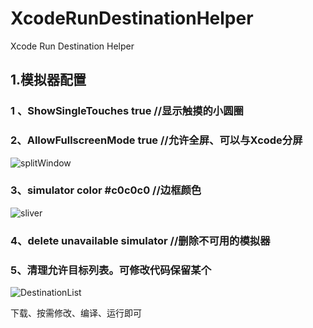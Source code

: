 # XcodeRunDestinationHelper
Xcode Run Destination Helper

## 1.模拟器配置

### 1 、ShowSingleTouches true //显示触摸的小圆圈
### 2、AllowFullscreenMode true //允许全屏、可以与Xcode分屏
![splitWindow](https://raw.githubusercontent.com/dacaiguoguogmail/XcodeRunDestinationHelper/master/splitWindow.png)  

### 3、simulator color #c0c0c0 //边框颜色
![sliver](https://raw.githubusercontent.com/dacaiguoguogmail/XcodeRunDestinationHelper/master/sliver.png)  

### 4、delete unavailable simulator //删除不可用的模拟器
### 5、清理允许目标列表。可修改代码保留某个
![DestinationList](https://raw.githubusercontent.com/dacaiguoguogmail/XcodeRunDestinationHelper/master/DestinationList.png)  

下载、按需修改、编译、运行即可
